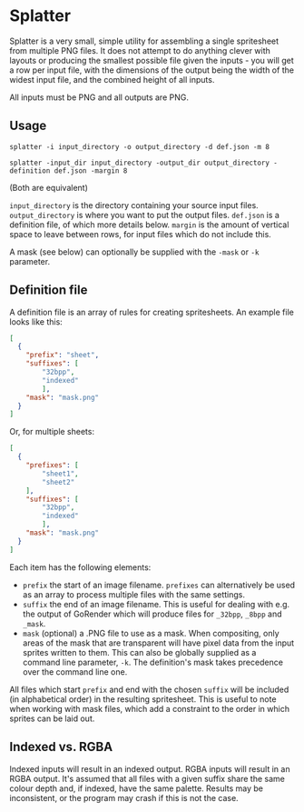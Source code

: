 # Splatter

Splatter is a very small, simple utility for assembling a single spritesheet from multiple PNG files. It does not
attempt to do anything clever with layouts or producing the smallest possible file given the inputs - you will get
a row per input file, with the dimensions of the output being the width of the widest input file, and the combined
height of all inputs.

All inputs must be PNG and all outputs are PNG.

## Usage

`splatter -i input_directory -o output_directory -d def.json -m 8`

`splatter -input_dir input_directory -output_dir output_directory -definition def.json -margin 8`

(Both are equivalent)

`input_directory` is the directory containing your source input files. `output_directory` is where you want to put
the output files. `def.json` is a definition file, of which more details below. `margin` is the amount of vertical space to leave between rows, for input files which do not include this.

A mask (see below) can optionally be supplied with the `-mask` or `-k` parameter.

## Definition file

A definition file is an array of rules for creating spritesheets. An example file looks like this:

```json
[
  {
    "prefix": "sheet",
	"suffixes": [
		"32bpp",
		"indexed"
		],
    "mask": "mask.png"
  }
]
```

Or, for multiple sheets:

```json
[
  {
    "prefixes": [
        "sheet1",
        "sheet2"
    ],
	"suffixes": [
		"32bpp",
		"indexed"
		],
    "mask": "mask.png"
  }
]
```

Each item has the following elements:


* `prefix` the start of an image filename. `prefixes` can alternatively be used as an array to process multiple files
   with the same settings.
* `suffix` the end of an image filename. This is useful for dealing with e.g. the output of GoRender which will produce
  files for `_32bpp`, `_8bpp` and `_mask`.
* `mask` (optional) a .PNG file to use as a mask. When compositing, only areas of the mask that are transparent will
   have pixel data from the input sprites written to them. This can also be globally supplied as a command line
   parameter, `-k`. The definition's mask takes precedence over the command line one.
     
All files which start `prefix` and end with the chosen `suffix` will be included (in alphabetical order) in the
resulting spritesheet. This is useful to note when working with mask files, which add a constraint to the order
in which sprites can be laid out.

## Indexed vs. RGBA

Indexed inputs will result in an indexed output. RGBA inputs will result in an RGBA output. It's assumed that all
files with a given suffix share the same colour depth and, if indexed, have the same palette. Results may be
inconsistent, or the program may crash if this is not the case.

